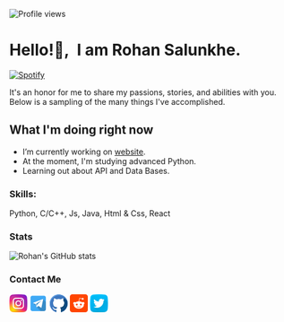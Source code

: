 ![Profile views](https://gpvc.arturio.dev/amrohan)

# Hello!👋,&nbsp; I am Rohan Salunkhe.

[![Spotify](https://amrohann.vercel.app/api/spotify)](https://open.spotify.com/user/kgzfm4xv0udlhp30f5dhy2uci)

It's an honor for me to share my passions, stories, and abilities with you. Below is a sampling of the many things I've accomplished.

## What I'm doing right now
- I’m currently working on [website](https://amrohan.com).
- At the moment, I'm studying advanced Python.
- Learning out about API and Data Bases.

### Skills:

Python, C/C++, Js, Java, Html & Css, React

### Stats

![Rohan's GitHub stats](https://github-readme-stats.vercel.app/api?username=amrohan&show_icons=true&theme=radical&count_private=true)

### Contact Me

[<img src="/assets/Images/instagram.png"/>](https://www.instagram.com/amrohann)
[<img src="/assets/Images/telegram.png"/>](https://t.me/amrohan)
[<img src="/assets/Images/github.png" />](https://github.com/amrohan)
[<img src="/assets/Images/reddit.png" />](https://www.reddit.com/user/amrohann)
[<img src="/assets/Images/twitter.png"/>](https://twitter.com/rohansalunkhe_)
